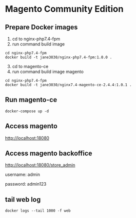 Magento Community Edition
=========================
Prepare Docker images
---------------------
1. cd to nginx-php7.4-fpm
2. run command build image
```
cd nginx-php7.4-fpm
docker build -t jane3030/nginx-php7.4-fpm:1.0.0 .
```
3. cd to magento-ce
4. run command build image magento

```
cd nginx-php7.4-fpm
docker build -t jane3030/nginx7.4-magento-ce-2.4.4:1.0.1 .
```

Run magento-ce
--------------
```
docker-compose up -d
```

Access magento
--------------
[http://localhost:18080](http://localhost:18080)

Access magento backoffice
--------------
[http://localhost:18080/store_admin](http://localhost:18080/store_admin)

username: admin

password: admin123

tail web log
------------
```
docker logs --tail 1000 -f web
```


